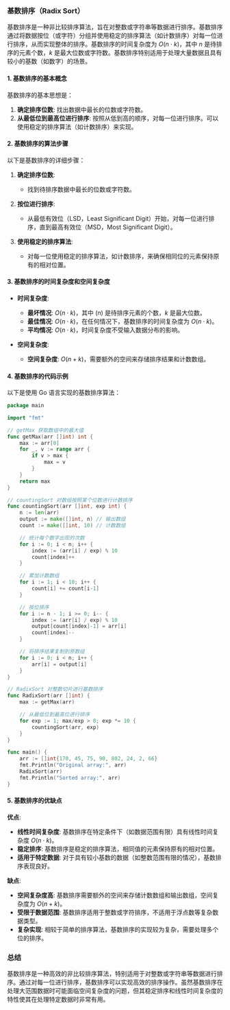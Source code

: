 ### 基数排序（Radix Sort）

基数排序是一种非比较排序算法，旨在对整数或字符串等数据进行排序。基数排序通过将数据按位（或字符）分组并使用稳定的排序算法（如计数排序）对每一位进行排序，从而实现整体的排序。基数排序的时间复杂度为 $O(n \cdot k)$，其中 $n$ 是待排序的元素个数，$k$ 是最大位数或字符数。基数排序特别适用于处理大量数据且具有较小的基数（如数字）的场景。

#### 1. 基数排序的基本概念

基数排序的基本思想是：
1. **确定排序位数**: 找出数据中最长的位数或字符数。
2. **从最低位到最高位进行排序**: 按照从低到高的顺序，对每一位进行排序。可以使用稳定的排序算法（如计数排序）来实现。

#### 2. 基数排序的算法步骤

以下是基数排序的详细步骤：

1. **确定排序位数**:
   - 找到待排序数据中最长的位数或字符数。

2. **按位进行排序**:
   - 从最低有效位（LSD，Least Significant Digit）开始，对每一位进行排序，直到最高有效位（MSD，Most Significant Digit）。

3. **使用稳定的排序算法**:
   - 对每一位使用稳定的排序算法，如计数排序，来确保相同位的元素保持原有的相对位置。

#### 3. 基数排序的时间复杂度和空间复杂度

- **时间复杂度**:
  - **最坏情况**: $O(n \cdot k)$，其中 \(n\) 是待排序元素的个数，$k$ 是最大位数。
  - **最佳情况**: $O(n \cdot k)$，在任何情况下，基数排序的时间复杂度为 $O(n \cdot k)$。
  - **平均情况**: $O(n \cdot k)$，时间复杂度不受输入数据分布的影响。

- **空间复杂度**:
  - **空间复杂度**: $O(n + k)$，需要额外的空间来存储排序结果和计数数组。

#### 4. 基数排序的代码示例

以下是使用 Go 语言实现的基数排序算法：

```go
package main

import "fmt"

// getMax 获取数组中的最大值
func getMax(arr []int) int {
    max := arr[0]
    for _, v := range arr {
        if v > max {
            max = v
        }
    }
    return max
}

// countingSort 对数组按照某个位数进行计数排序
func countingSort(arr []int, exp int) {
    n := len(arr)
    output := make([]int, n) // 输出数组
    count := make([]int, 10) // 计数数组

    // 统计每个数字出现的次数
    for i := 0; i < n; i++ {
        index := (arr[i] / exp) % 10
        count[index]++
    }

    // 累加计数数组
    for i := 1; i < 10; i++ {
        count[i] += count[i-1]
    }

    // 按位排序
    for i := n - 1; i >= 0; i-- {
        index := (arr[i] / exp) % 10
        output[count[index]-1] = arr[i]
        count[index]--
    }

    // 将排序结果复制到原数组
    for i := 0; i < n; i++ {
        arr[i] = output[i]
    }
}

// RadixSort 对整数切片进行基数排序
func RadixSort(arr []int) {
    max := getMax(arr)

    // 从最低位到最高位进行排序
    for exp := 1; max/exp > 0; exp *= 10 {
        countingSort(arr, exp)
    }
}

func main() {
    arr := []int{170, 45, 75, 90, 802, 24, 2, 66}
    fmt.Println("Original array:", arr)
    RadixSort(arr)
    fmt.Println("Sorted array:", arr)
}
```

#### 5. 基数排序的优缺点

**优点**:
- **线性时间复杂度**: 基数排序在特定条件下（如数据范围有限）具有线性时间复杂度 $O(n \cdot k)$。
- **稳定排序**: 基数排序是稳定的排序算法，相同值的元素保持原有的相对位置。
- **适用于特定数据**: 对于具有较小基数的数据（如整数范围有限的情况），基数排序表现良好。

**缺点**:
- **空间复杂度高**: 基数排序需要额外的空间来存储计数数组和输出数组，空间复杂度为  $O(n + k)$。
- **受限于数据范围**: 基数排序适用于整数或字符排序，不适用于浮点数等复杂数据类型。
- **复杂实现**: 相较于简单的排序算法，基数排序的实现较为复杂，需要处理多个位的排序。

### 总结

基数排序是一种高效的非比较排序算法，特别适用于对整数或字符串等数据进行排序。通过对每一位进行排序，基数排序可以实现高效的排序操作。虽然基数排序在处理大范围数据时可能面临空间复杂度的问题，但其稳定排序和线性时间复杂度的特性使其在处理特定数据时非常有用。